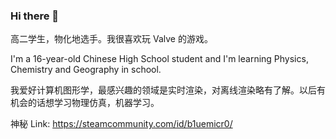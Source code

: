 ### Hi there 👋

高二学生，物化地选手。我很喜欢玩 Valve 的游戏。

I'm a 16-year-old Chinese High School student and I'm learning Physics, Chemistry and Geography in school.

我爱好计算机图形学，最感兴趣的领域是实时渲染，对离线渲染略有了解。以后有机会的话想学习物理仿真，机器学习。

神秘 Link:
https://steamcommunity.com/id/b1uemicr0/
